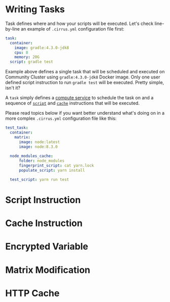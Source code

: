# Writing Tasks

Task defines where and how your scripts will be executed. Let's check line-by-line an example of `.cirrus.yml` configuration file first:

```yaml
task:
  container:
    image: gradle:4.3.0-jdk8
    cpu: 8
    memory: 20G
  script: gradle test
```

Example above defines a single task that will be scheduled and executed on Community Cluster using `gradle:4.3.0-jdk8` Docker image.
Only one user defined script instruction to run `gradle test` will be executed. Pretty simple, isn't it?

A `task` simply defines a [compute service](deoc/supported-computing-services.md) to schedule the task on and 
a sequence of [`script`](#script-instruction) and [`cache`](#cache-instruction) instructions that will be executed.

Please read topics below if you want better understand what's doing on in a more complex `.cirrus.yml` configuration file like this:

```yaml
test_task:
  container:
    matrix:
      image: node:latest
      image: node:8.3.0
      
  node_modules_cache:
      folder: node_modules
      fingerprint_script: cat yarn.lock
      populate_script: yarn install

  test_script: yarn run test
```

# Script Instruction

# Cache Instruction

# Encrypted Variable

# Matrix Modification

# HTTP Cache


